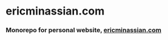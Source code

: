 # ericminassian.com

### Monorepo for personal website, [ericminassian.com](http://ericminassian.com)
